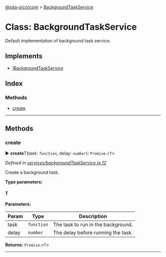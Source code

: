 [@iota-pico/core](../README.md) > [BackgroundTaskService](../classes/backgroundtaskservice.md)



# Class: BackgroundTaskService


Default implementation of background task service.

## Implements

* [IBackgroundTaskService](../interfaces/ibackgroundtaskservice.md)

## Index

### Methods

* [create](backgroundtaskservice.md#create)



---
## Methods
<a id="create"></a>

###  create

► **create**T(task: *`function`*, delay: *`number`*): `Promise`.<`T`>



*Defined in [services/backgroundTaskService.ts:12](https://github.com/iotaeco/iota-pico-core/blob/512f87a/src/services/backgroundTaskService.ts#L12)*



Create a background task.


**Type parameters:**

#### T 
**Parameters:**

| Param | Type | Description |
| ------ | ------ | ------ |
| task | `function`   |  The task to run in the background. |
| delay | `number`   |  The delay before running the task. |





**Returns:** `Promise`.<`T`>





___


